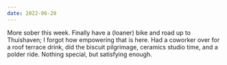 ```yaml
---
date: 2022-06-20
---
```


More sober this week. Finally have a (loaner) bike and road up to Thuishaven; I forgot how empowering that is here. Had a coworker over for a roof terrace drink, did the biscuit pilgrimage, ceramics studio time, and a polder ride. Nothing special, but satisfying enough.
